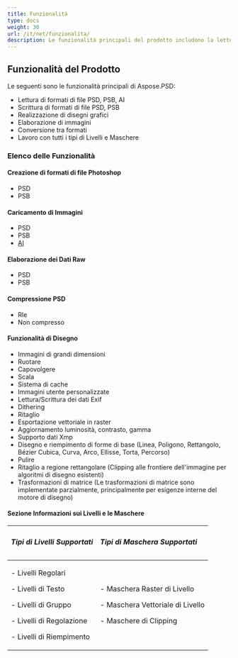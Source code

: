 ```yaml
---
title: Funzionalità
type: docs
weight: 30
url: /it/net/funzionalita/
description: Le funzionalità principali del prodotto includono la lettura o scrittura di formati di file PSD, PSB, AI, la realizzazione di disegni grafici, l'elaborazione di immagini e il lavoro con Livelli e Maschere.
---
```


## **Funzionalità del Prodotto**
Le seguenti sono le funzionalità principali di Aspose.PSD:

- Lettura di formati di file PSD, PSB, AI
- Scrittura di formati di file PSD, PSB
- Realizzazione di disegni grafici
- Elaborazione di immagini
- Conversione tra formati
- Lavoro con tutti i tipi di Livelli e Maschere
### **Elenco delle Funzionalità**
#### **Creazione di formati di file Photoshop**
- PSD
- PSB
#### **Caricamento di Immagini**
- PSD
- PSB
- [AI](/it/psd/net/ai-adobe-illustrator-format/)
#### **Elaborazione dei Dati Raw**
- PSD
- PSB
#### **Compressione PSD**
- Rle
- Non compresso
#### **Funzionalità di Disegno**
- Immagini di grandi dimensioni
- Ruotare
- Capovolgere
- Scala
- Sistema di cache
- Immagini utente personalizzate
- Lettura/Scrittura dei dati Exif
- Dithering
- Ritaglio
- Esportazione vettoriale in raster
- Aggiornamento luminosità, contrasto, gamma
- Supporto dati Xmp
- Disegno e riempimento di forme di base (Linea, Poligono, Rettangolo, Bézier Cubica, Curva, Arco, Ellisse, Torta, Percorso)
- Pulire
- Ritaglio a regione rettangolare (Clipping alle frontiere dell'immagine per algoritmi di disegno esistenti)
- Trasformazioni di matrice (Le trasformazioni di matrice sono implementate parzialmente, principalmente per esigenze interne del motore di disegno)
#### **Sezione Informazioni sui Livelli e le Maschere**

|<h5>**Tipi di Livelli Supportati**</h5>|<h5>**Tipi di Maschera Supportati**</h5>|
| :- | :- |
|<p>- Livelli Regolari</p><p>- Livelli di Testo</p><p>- Livelli di Gruppo</p><p>- Livelli di Regolazione</p><p>- Livelli di Riempimento</p>|<p>- Maschera Raster di Livello</p><p>- Maschera Vettoriale di Livello</p><p>- Maschere di Clipping</p>|
